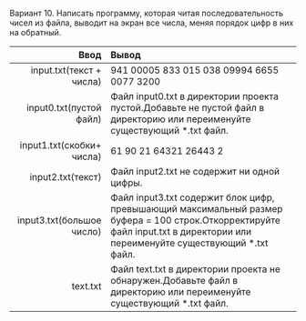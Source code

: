 Вариант 10. Написать программу, которая читая последовательность чисел из файла, выводит на экран все числа, меняя порядок цифр в них на обратный.


| Ввод | Вывод|
|------:|:----------|
| input.txt(текст + числа) | 941 00005 833 015 038 09994 6655 0077 3200  |
| input0.txt(пустой файл) |Файл input0.txt в директории проекта пустой.Добавьте не пустой файл в директорию или переименуйте существующий *.txt файл. |
| input1.txt(скобки+ числа) | 61 90 21 64321 26443 2 |
| input2.txt(текст) | Файл input2.txt не содержит ни одной цифры. |
| input3.txt(большое число) | Файл input3.txt содержит блок цифр, превышающий максимальный размер буфера = 100 строк.Откорректируйте файл input.txt в директории или переименуйте существующий *.txt файл. |
| text.txt | Файл text.txt в директории проекта не обнаружен.Добавьте файл в директорию или переименуйте существующий *.txt файл. |


